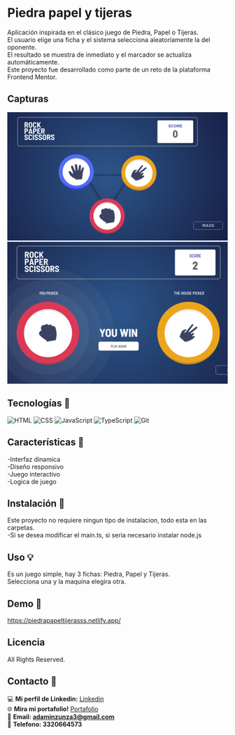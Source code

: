 # Piedra papel y tijeras
Aplicación inspirada en el clásico juego de Piedra, Papel o Tijeras. <br>
El usuario elige una ficha y el sistema selecciona aleatoriamente la del oponente. <br>
El resultado se muestra de inmediato y el marcador se actualiza automáticamente. <br>
Este proyecto fue desarrollado como parte de un reto de la plataforma Frontend Mentor.

## Capturas
![PiedraPapelTijeras](images/PiedraPapelTijeras.png)
![PiedraPapelTijeras](images/PiedraPapelTijeras2.png)

## Tecnologías 🔎
![HTML](https://img.shields.io/badge/HTML-E34F26?style=for-the-badge&logo=html5&logoColor=white)
![CSS](https://img.shields.io/badge/CSS-1572B6?style=for-the-badge&logo=css3&logoColor=white)
![JavaScript](https://img.shields.io/badge/JavaScript-F7DF1E?style=for-the-badge&logo=javascript&logoColor=black)
![TypeScript](https://img.shields.io/badge/TypeScript-3178C6?style=for-the-badge&logo=typescript&logoColor=white)
![Git](https://img.shields.io/badge/Git-F05033?style=for-the-badge&logo=git&logoColor=white)

## Características 💎
-Interfaz dinamica <br>
-Diseño responsivo <br>
-Juego interactivo <br>
-Logica de juego <br>

## Instalación 🔧
Este proyecto no requiere ningun tipo de instalacion, todo esta en las carpetas. <br>
-Si se desea modificar el main.ts, si seria necesario instalar node.js

## Uso 💡
Es un juego simple, hay 3 fichas: Piedra, Papel y Tijeras. <br>
Selecciona una y la maquina elegira otra.

## Demo 📌
https://piedrapapeltijerasss.netlify.app/

## Licencia
All Rights Reserved.

## Contacto 🧭​
💻 **Mi perfil de Linkedin:** [Linkedin](https://www.linkedin.com/in/adam-samuel-inzunza-ramirez/)  
🌐 **Mira mi portafolio!** [Portafolio](https://cuandoyolabi.github.io/PortafolioFrontend/)  
📩 **Email: [adaminzunza3@gmail.com](mailto:adaminzunza3@gmail.com)** ​  
📱 **Telefono: 3320664573**
